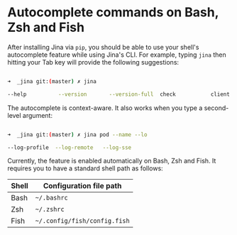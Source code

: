 # Autocomplete commands on Bash, Zsh and Fish

After installing Jina via `pip`, you should be able to use your shell's autocomplete feature while using Jina's CLI. For example, typing `jina` then hitting your Tab key will provide the following suggestions:

```bash

➜  _jina git:(master) ✗ jina 

--help          --version       --version-full  check           client          flow            gateway         hello-world     log             pea             ping            pod
```

The autocomplete is context-aware. It also works when you type a second-level argument:

```bash

➜  _jina git:(master) ✗ jina pod --name --lo

--log-profile  --log-remote   --log-sse
```


Currently, the feature is enabled automatically on Bash, Zsh and Fish. It requires you to have a standard shell path as follows:

| Shell | Configuration file path      |
| ---   | ---                          |
| Bash  | `~/.bashrc`                  |
| Zsh   | `~/.zshrc`                   |
| Fish  | `~/.config/fish/config.fish` |

